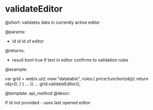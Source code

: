 validateEditor
=============



@short: validates data in currently active editor
	

@params:
* id	id		id of editor


@returns:
- result		bool		true if text in editor confirms to validation rules
	

@example:

var grid = webix.ui({
    view:"datatable",
    rules:{
       price:function(obj){ return obj>0; }
    }
    ...
})
...
grid.validateEditor();

@template:	api_method
@descr:

If id not provided - uses last opened editor

